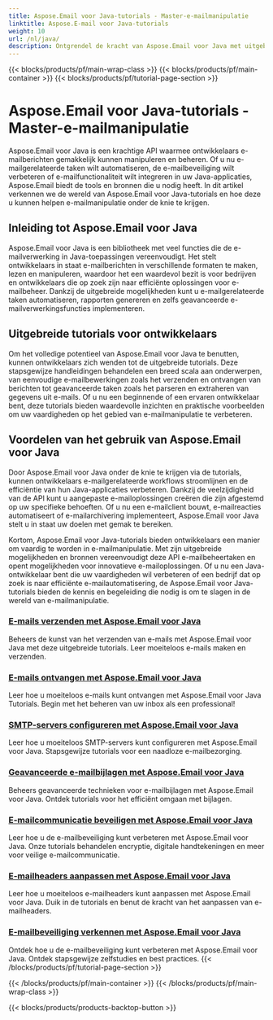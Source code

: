 ```yaml
---
title: Aspose.Email voor Java-tutorials - Master-e-mailmanipulatie
linktitle: Aspose.E-mail voor Java-tutorials
weight: 10
url: /nl/java/
description: Ontgrendel de kracht van Aspose.Email voor Java met uitgebreide tutorials. Leer e-mailmanipulatie, -beheer en meer.
---
```


{{< blocks/products/pf/main-wrap-class >}}
{{< blocks/products/pf/main-container >}}
{{< blocks/products/pf/tutorial-page-section >}}

# Aspose.Email voor Java-tutorials - Master-e-mailmanipulatie


Aspose.Email voor Java is een krachtige API waarmee ontwikkelaars e-mailberichten gemakkelijk kunnen manipuleren en beheren. Of u nu e-mailgerelateerde taken wilt automatiseren, de e-mailbeveiliging wilt verbeteren of e-mailfunctionaliteit wilt integreren in uw Java-applicaties, Aspose.Email biedt de tools en bronnen die u nodig heeft. In dit artikel verkennen we de wereld van Aspose.Email voor Java-tutorials en hoe deze u kunnen helpen e-mailmanipulatie onder de knie te krijgen.

## Inleiding tot Aspose.Email voor Java

Aspose.Email voor Java is een bibliotheek met veel functies die de e-mailverwerking in Java-toepassingen vereenvoudigt. Het stelt ontwikkelaars in staat e-mailberichten in verschillende formaten te maken, lezen en manipuleren, waardoor het een waardevol bezit is voor bedrijven en ontwikkelaars die op zoek zijn naar efficiënte oplossingen voor e-mailbeheer. Dankzij de uitgebreide mogelijkheden kunt u e-mailgerelateerde taken automatiseren, rapporten genereren en zelfs geavanceerde e-mailverwerkingsfuncties implementeren.

## Uitgebreide tutorials voor ontwikkelaars

Om het volledige potentieel van Aspose.Email voor Java te benutten, kunnen ontwikkelaars zich wenden tot de uitgebreide tutorials. Deze stapsgewijze handleidingen behandelen een breed scala aan onderwerpen, van eenvoudige e-mailbewerkingen zoals het verzenden en ontvangen van berichten tot geavanceerde taken zoals het parseren en extraheren van gegevens uit e-mails. Of u nu een beginnende of een ervaren ontwikkelaar bent, deze tutorials bieden waardevolle inzichten en praktische voorbeelden om uw vaardigheden op het gebied van e-mailmanipulatie te verbeteren.

## Voordelen van het gebruik van Aspose.Email voor Java

Door Aspose.Email voor Java onder de knie te krijgen via de tutorials, kunnen ontwikkelaars e-mailgerelateerde workflows stroomlijnen en de efficiëntie van hun Java-applicaties verbeteren. Dankzij de veelzijdigheid van de API kunt u aangepaste e-mailoplossingen creëren die zijn afgestemd op uw specifieke behoeften. Of u nu een e-mailclient bouwt, e-mailreacties automatiseert of e-mailarchivering implementeert, Aspose.Email voor Java stelt u in staat uw doelen met gemak te bereiken.

Kortom, Aspose.Email voor Java-tutorials bieden ontwikkelaars een manier om vaardig te worden in e-mailmanipulatie. Met zijn uitgebreide mogelijkheden en bronnen vereenvoudigt deze API e-mailbeheertaken en opent mogelijkheden voor innovatieve e-mailoplossingen. Of u nu een Java-ontwikkelaar bent die uw vaardigheden wil verbeteren of een bedrijf dat op zoek is naar efficiënte e-mailautomatisering, de Aspose.Email voor Java-tutorials bieden de kennis en begeleiding die nodig is om te slagen in de wereld van e-mailmanipulatie.

### [E-mails verzenden met Aspose.Email voor Java](./sending-emails/)
Beheers de kunst van het verzenden van e-mails met Aspose.Email voor Java met deze uitgebreide tutorials. Leer moeiteloos e-mails maken en verzenden.
### [E-mails ontvangen met Aspose.Email voor Java](./receiving-emails/)
Leer hoe u moeiteloos e-mails kunt ontvangen met Aspose.Email voor Java Tutorials. Begin met het beheren van uw inbox als een professional!
### [SMTP-servers configureren met Aspose.Email voor Java](./configuring-smtp-servers/)
Leer hoe u moeiteloos SMTP-servers kunt configureren met Aspose.Email voor Java. Stapsgewijze tutorials voor een naadloze e-mailbezorging.
### [Geavanceerde e-mailbijlagen met Aspose.Email voor Java](./advanced-email-attachments/)
Beheers geavanceerde technieken voor e-mailbijlagen met Aspose.Email voor Java. Ontdek tutorials voor het efficiënt omgaan met bijlagen.
### [E-mailcommunicatie beveiligen met Aspose.Email voor Java](./securing-email-communications/)
Leer hoe u de e-mailbeveiliging kunt verbeteren met Aspose.Email voor Java. Onze tutorials behandelen encryptie, digitale handtekeningen en meer voor veilige e-mailcommunicatie.
### [E-mailheaders aanpassen met Aspose.Email voor Java](./customizing-email-headers/)
Leer hoe u moeiteloos e-mailheaders kunt aanpassen met Aspose.Email voor Java. Duik in de tutorials en benut de kracht van het aanpassen van e-mailheaders.
### [E-mailbeveiliging verkennen met Aspose.Email voor Java](./exploring-email-security/)
Ontdek hoe u de e-mailbeveiliging kunt verbeteren met Aspose.Email voor Java. Ontdek stapsgewijze zelfstudies en best practices.
{{< /blocks/products/pf/tutorial-page-section >}}

{{< /blocks/products/pf/main-container >}}
{{< /blocks/products/pf/main-wrap-class >}}

{{< blocks/products/products-backtop-button >}}
